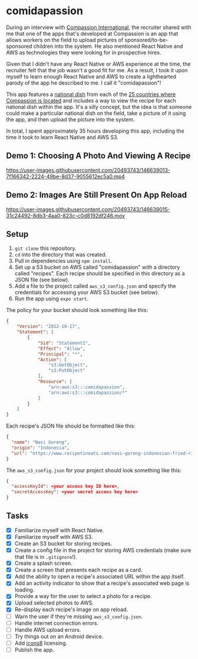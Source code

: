 # comidapassion
During an interview with [Compassion International](https://www.compassion.com/), the recruiter shared with me that one of the apps that's developed at Compassion is an app that allows workers on the field to upload pictures of sponsored/to-be-sponsored children into the system. He also mentioned React Native and AWS as technologies they were looking for in prospective hires.

Given that I didn't have any React Native or AWS experience at the time, the recruiter felt that the job wasn't a good fit for me. As a result, I took it upon myself to learn enough React Native and AWS to create a lighthearted parody of the app he described to me. I call it "comidapassion"!

This app features a [national dish](https://en.wikipedia.org/wiki/National_dish) from each of the [25 countries where Compassion is located](https://www.compassion.com/where-we-work.htm) and includes a way to view the recipe for each national dish within the app. It's a silly concept, but the idea is that someone could make a particular national dish on the field, take a picture of it using the app, and then upload the picture into the system.

In total, I spent approximately 35 hours developing this app, including the time it took to learn React Native and AWS S3.

## Demo 1: Choosing A Photo And Viewing A Recipe

https://user-images.githubusercontent.com/20493743/146639013-7f166342-2224-49be-8d37-9055612ec5a0.mp4

## Demo 2: Images Are Still Present On App Reload

https://user-images.githubusercontent.com/20493743/146639015-31c24492-8db3-4aa0-823c-c0d8192df246.mov

## Setup
1. `git clone` this repository.
1. `cd` into the directory that was created.
1. Pull in dependencies using `npm install`.
1. Set up a S3 bucket on AWS called "comidapassion" with a directory called "recipes". Each recipe should be specified in this directory as a JSON file (see below).
1. Add a file to the project called `aws_s3_config.json` and specify the credentials for accessing your AWS S3 bucket (see below).
1. Run the app using `expo start`.

The policy for your bucket should look something like this:
```json
{
    "Version": "2012-10-17",
    "Statement": [
        {
            "Sid": "Statement1",
            "Effect": "Allow",
            "Principal": "*",
            "Action": [
                "s3:GetObject",
                "s3:PutObject"
            ],
            "Resource": [
                "arn:aws:s3:::comidapassion",
                "arn:aws:s3:::comidapassion/*"
            ]
        }
    ]
}
```

Each recipe's JSON file should be formatted like this:
```json
{
  "name": "Nasi Goreng",
  "origin": "Indonesia",
  "url": "https://www.recipetineats.com/nasi-goreng-indonesian-fried-rice"
}
```

The `aws_s3_config.json` for your project should look something like this:
```json
{
  "accessKeyId": <your access key ID here>,
  "secretAccessKey": <your secret access key here>
}
```

## Tasks
- [x] Familiarize myself with React Native.
- [x] Familiarize myself with AWS S3.
- [x] Create an S3 bucket for storing recipes.
- [x] Create a config file in the project for storing AWS credentials (make sure that file is in `.gitignore`!).
- [x] Create a splash screen.
- [x] Create a screen that presents each recipe as a card.
- [x] Add the ability to open a recipe's associated URL within the app itself.
- [x] Add an activity indicator to show that a recipe's associated web page is loading.
- [x] Provide a way for the user to select a photo for a recipe.
- [x] Upload selected photos to AWS.
- [x] Re-display each recipe's image on app reload.
- [ ] Warn the user if they're missing `aws_s3_config.json`.
- [ ] Handle internet connection errors.
- [ ] Handle AWS upload errors.
- [ ] Try things out on an Android device.
- [ ] Add [icons8](https://icons8.com/) licensing.
- [ ] Publish the app.
